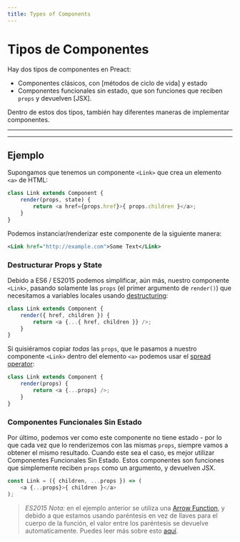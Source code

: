 ```yaml
---
title: Types of Components
---
```


# Tipos de Componentes

Hay dos tipos de componentes en Preact:

- Componentes clásicos, con [métodos de ciclo de vida] y estado
- Componentes funcionales sin estado, que son funciones que reciben `props` y devuelven [JSX].

Dentro de estos dos tipos, también hay diferentes maneras de implementar componentes.

---

<toc></toc>

---

## Ejemplo

Supongamos que tenemos un componente `<Link>` que crea un elemento `<a>` de HTML:

```js
class Link extends Component {
	render(props, state) {
		return <a href={props.href}>{ props.children }</a>;
	}
}
```

Podemos instanciar/renderizar este componente de la siguiente manera:

```xml
<Link href="http://example.com">Some Text</Link>
```


### Destructurar Props y State

Debido a ES6 / ES2015 podemos simplificar, aún más, nuestro componente `<Link>`, pasando solamente las `props` (el primer argumento de `render()`) que necesitamos a variables locales usando [destructuring](https://github.com/lukehoban/es6features#destructuring):

```js
class Link extends Component {
	render({ href, children }) {
		return <a {...{ href, children }} />;
	}
}
```

Si quisiéramos copiar _todas_ las `props`, que le pasamos a nuestro componente `<Link>` dentro del elemento `<a>` podemos usar el [spread operator](https://developer.mozilla.org/en-US/docs/Web/JavaScript/Reference/Operators/Spread_operator):

```js
class Link extends Component {
	render(props) {
		return <a {...props} />;
	}
}
```


### Componentes Funcionales Sin Estado

Por último, podemos ver como este componente no tiene estado - por lo que cada vez que lo renderizemos con las mismas `props`, siempre vamos a obtener el mismo resultado. Cuando este sea el caso, es mejor utilizar Componentes Funcionales Sin Estado. Estos componentes son funciones que simplemente reciben `props` como un argumento, y devuelven JSX.

```js
const Link = ({ children, ...props }) => (
	<a {...props}>{ children }</a>
);
```

> *ES2015 Nota:* en el ejemplo anterior se utiliza una [Arrow Function](https://github.com/lukehoban/es6features#arrows), y debido a que estamos usando paréntesis en vez de llaves para el cuerpo de la función, el valor entre los paréntesis se devuelve automaticamente. Puedes leer más sobre esto [aquí](https://github.com/lukehoban/es6features#arrows).
